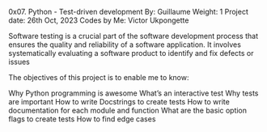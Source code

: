 0x07. Python - Test-driven development
By: Guillaume
Weight: 1
Project date: 26th Oct, 2023
Codes by Me: Victor Ukpongette

Software testing is a crucial part of the software development process that ensures the quality and reliability of a software application. It involves systematically evaluating a software product to identify and fix defects or issues

The objectives of this project is to enable me to know:

Why Python programming is awesome
What’s an interactive test
Why tests are important
How to write Docstrings to create tests
How to write documentation for each module and function
What are the basic option flags to create tests
How to find edge cases
